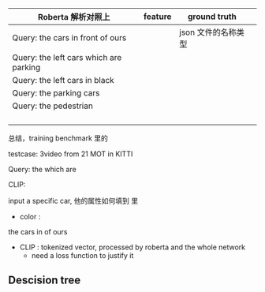 | Roberta 解析对照上                     | feature | ground truth        |      |
| -------------------------------------- | ------- | ------------------- | ---- |
| Query: the cars in front of ours       |         | json 文件的名称类型 |      |
| Query: the left cars which are parking |         |                     |      |
| Query: the left cars in black          |         |                     |      |
| Query: the parking cars                |         |                     |      |
| Query: the pedestrian                  |         |                     |      |
|                                        |         |                     |      |
|                                        |         |                     |      |
|                                        |         |                     |      |
|                                        |         |                     |      |

总结，training benchmark 里的

testcase: 3video from 21 MOT in KITTI

Query: the <mask> <moving object> which are <mask>

CLIP: 

input a specific car, 他的属性如何填到<mask> 里

- color : 

the cars in <mask> of ours

- CLIP : tokenized vector, processed by roberta and the whole network 
  - need a loss function to justify it



## Descision tree




